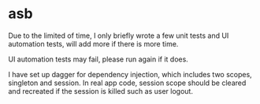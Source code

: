 # asb

Due to the limited of time, I only briefly wrote a few unit tests and UI automation tests, will add more if there is more time.

UI automation tests may fail, please run again if it does.

I have set up dagger for dependency injection, which includes two scopes, singleton and session. In real app code, session scope should be cleared and recreated if the session is killed such as user logout.